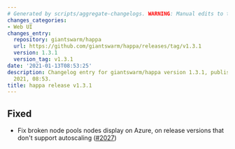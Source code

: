 ```yaml
---
# Generated by scripts/aggregate-changelogs. WARNING: Manual edits to this files will be overwritten.
changes_categories:
- Web UI
changes_entry:
  repository: giantswarm/happa
  url: https://github.com/giantswarm/happa/releases/tag/v1.3.1
  version: 1.3.1
  version_tag: v1.3.1
date: '2021-01-13T08:53:25'
description: Changelog entry for giantswarm/happa version 1.3.1, published on 13 January
  2021, 08:53.
title: happa release v1.3.1
---
```


## Fixed

- Fix broken node pools nodes display on Azure, on release versions that don't support autoscaling ([#2027](https://github.com/giantswarm/happa/pull/2027))

